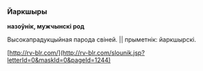 ### Йаркшыры
**назоўнік, мужчынскі род**

Высокапрадукцыйная парода свіней. || прыметнік: йаркшырскі.

<a rel="author">[http://rv-blr.com/](http://rv-blr.com/slounik.jsp?letterId=0&maskId=0&pageId=1244)</a>
